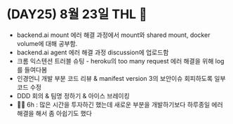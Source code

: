 # (DAY25) 8월 23일 THL 🤞

 - backend.ai mount 에러 해결 과정에서 mount와 shared mount, docker volume에 대해 공부함.
 - backend.ai agent 에러 해결 과정 discussion에 업로드함
 - 크롬 익스텐션 트러블 슈팅 - heroku의 too many request 에러 해결을 위해 log를 들여다봄
 - 인경언니 개발 부분 코드 리뷰 &  manifest version 3의 보안이슈 회피하도록 일부 코드 수정
 - DDD 회의 & 팀명 정하기 & 아이스 브레이킹
 - 🚶‍♀ 6h : 많은 시간을 투자하긴 했는데 새로운 부분을 개발하기보다 하루종일 에러 해결을 해서 좀 아쉽기도 했다

